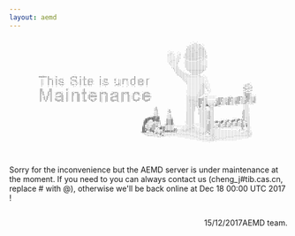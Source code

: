 ```yaml
---
layout: aemd
---
```

<pre style="font: 4px/2px monospace; color: black; background:none ;">
                                                                                                                                                                                                       
                                                                                                                                                                                                       
                                                                                                                                                                                                       
                                                                                                                                                                                                       
                                                                                                                                          `.,`                                                         
                                                                                                                                        `,,:,,,,                                                       
                                                                                                                                       .,.,,,,,:,`                                                     
                                                                                                                                      .,,,,,,,,,,,`                                                    
                                                                                                                                     `:,,,,,,,,,,,,                                                    
                                                                                                                                     ,:,,::,,.,::,,                                                    
                                                                                                                                     :::,::,,,:::::.                                                   
                                                                                                                                     :::,:::,,:::::,                                                   
                                                                                                                        `..         `:::::::,,::::::                                                   
                                                                                                                       `.,,`   `.   ,::::;;:::::::::                                                   
                                                                                                                       ,,,..  `.,   ,::::;;:::::::::`                                                  
                                                                                                                       ,....` ..:   :::;:;;:::::::::.                                                  
                                                                                                                       ...... .,.  `::;::;;::::;:::,:                                                  
                                                                                                                       ...... .,.  :::::::::::,,,:;:.                                                  
                                                                                                                       ........,.  `:::;;;;;;;:::,,.`                                                  
                                                                                                                       ...,,,..,`   ,::::::::::,,,..`                                                  
                                                                                                                       ..,,....,    ,,,::::::,,,,....                                                  
                                                                                                                       .,.,...,:    ,,,,,,,,,,,,,....                                                  
                                                                                                                        ,.....,     ,,,,,,,,,,,,.....                                                  
                                                                                                                        ......:    `,,,,,,,,,,,,,....                                                  
                                                                                                                         .....,     ,,,,,,,,,,,,,,,,.                                                  
                                                                                                                         `...,,     ,,,,,,,,,,,,,,,,,                                                  
                                                                                                                          ,,.,,.    .,,,,,,,,,,,,,,,.                                                  
                                                                                                                           ,,,,,     ,,,,,,,,,,,,,,,                                                   
                                                                                                                           `,,,,,    .,,,,,,,,,,,,,,                                                   
                                                                                                                            ,,,,,,    :::::::::::::                                                    
                                                                                                                             ,,,,,,`   :::::::::::`                                                    
                                                                                                                             ,,,,,,,,   :::::::::`                                                     
                                                                                                                             `,,,,,,,,,  :::::::`                                                      
                                                                                                                              .,,,,,.,,,::::::,,                                                       
                      ,,,:,, ,     ,            ,`   ,              ,                         ,                                `,,,,,.,,,,,,,..,,.`                                                    
                      ++++++ +    `+          ,++++  +  +           +                         +                                 `,,,...............`                                                   
                        '`   +                +   +     +                                     +                                  `,,,..............``                                                  
                        ;.   +++' `+ .++'     +`  ,  + ;++ :++;     +  +++     +` ;, ++++  ,+++  :++;  ++'                        .,,..............``                                                  
                        ;.   +``+ `+ +` +     ,+++   +  +  +  '     + :; +     +` :, +; +` +``+ `+` +  +                           ,,,..............`                                                  
                        ;.   +  + `+ ;+;        .++  +  +  ++++`    + .+'`     '` :, +  '. +  + `++++` +                            ,,..............``                                                 
                        ;.   +  + `+  :++     +   :: +  + `+:::`    +  .++,    +` ;, +  '. +  + `+:::` +                             ,...........,,.``                                                 
                        ;.   +  + `+ +  '.    +`  ': +  +  +  '.    + +` .;    '. +, +  '. +` + `+  +` +                             ...........,,,..`                            ,;;`                 
                        ;`   +  +  + '+++     :++'+  +  ++ +++'     + ,+++     ,+++, '  '. '++'  ++++  +                              ..........,,:,.``                          ;.::,                 
                        ,`   ,  ,  ,  `,        ,.   ,  `.  ..      ,   ,       `..` ,  ,`  .`,   ..   ,                              ..........,:;,..`                         `;:,,',                
                                                                               `                                                      ..........,::,,.`                         ;:'`,:,                
                                                                                                                                      ..........,:: ,.`                         +;';;;'                
                       ++     ++           +`           +                                                                             .........,,:: `,`                         '++''''                
                       ++`    ++          `+`          '+                                                                             .........,,::  ,.`                        ;:';';:                
                       ++;   :++                       '+            `                                                               `........,,,::  `.`                        `':::'`                
                       +;+   +'+   :+++'   +`  +`+++  :+++  `+++:   +:+++    '+++:  ;+;+++    +++;  `;+++                            `........,,,::`  .`                        :+''',                 
                       +`+   +.+  `++:++`  +`  ++''+; :+++  '+;++`  +++;++  ;++;'+  ;++;++`  ++;++` .++;++                           `.......,,,,::.                            '++++;                 
                       +`+. `+`+  ,+   +,  +`  +;  ++  '+  ,+   ''  +'  '+  ++  .+  ;+   +, `+.  +, ++  `'`                          ..,.....,,,,: ```                          '++++,                 
                       +`'' ;+`+     ,++;  +`  +`  ++  '+  ;++++++  +:  ;+     :++  ;+   +: :+      ++++++,                          .,,,,,,,,,,` ..,`                          '++++.``,`             
                       +`,+ +,`+   +++++;  +`  +   ++  '+  ;++++++  +,  ;+  .+++++  ;+   +: ;+      ++++++:                          .,,,,,,,,,``..::```````        ,:':  .;+++:::#++;::::             
                       +` +`+ `+  ''.  +;  +`  +   ++  '+  :+   .   +,  ;+  ++` `+  ;+   +: ,+   +, ++   .                           .,,,,,,,,,,:::,.``````.,++++,::'+++:::+++':::+++:::+,             
                       +` +'+ `+  ++  ,+; `+`  +   ++  '+  `+:  ++  +,  ;+  +:  '+  ;+   +:  +, .+` ++  ,+`                          .,,,,,,,,++++:::``````.;+++':::+++':::+++:::'+++:::+,             
                       +` '+' `+  :+++++'  +`  +   ++  ;++  '++'+   +,  ;+  ++++++  ;+   +:  +++++  `+++++                           .,::::,,,++++::;......:;+++::::+++:::;+++:::+++;::;+.             
                       +` `+` `+   '++ ++  +`  +`  ++   ++`  '++`   +,  ;+   ++' +: ;+   +:   '+'     ++'                            .,:::::::+++'::;,.....'++++:::'+++:::+++':::+++:::++.             
                                                                                                                                     .,:::::::+++:::;,,,,,:;+++':::+++':::+++:::'++':::++.             
                                                                                                                                     .,,::;;:,+++:::',,,,,';++#::::+++:::'+++:::++;::,:,`              
                                                                                                                                     .,,:::;:,++'::;#,,,,;;++++:::'+++:::':,`   '',,                   
                                                                                                                                     .,,:::;:,++::::##::';;#+;,`                '',,                   
                                                                                                              :                      .,,::::`,:#::::` +;;,                      '',,                   
                                                                                                             .+                      .,,,::;  ,:,::,. '::,                      '',,                   
                                                                                                             '+.        ,            .,,,:::  ,,,:,:. '::,                      '',,`                  
                                                                                                             ++;       `+            .,,,::,  :,,:,,,.'::,                      +',,`                  
                                                                                                             ,::       :+,           ,,,,::`  ,,,,,,,,+,,,                     .+',,`                  
                                                                                                             ,:;       '+'           ,,,,::   ,,,,,,,:+,,,                     :+',,`                  
                                                                                                             ,::       :''           ,,,,::   ,,,,,,,:+,,,                     ;+',,.                  
                                                                                                            `::;`      ,:;           ,,,,::   `,,,,,,;+,,,                     '+',,.                  
                                                                                                            ,::;,      ,:;           ,,,,::    ,,,,,,;+,,,                     ;+',,,                  
                                                                                                          `'+#+++     `,:;.          ,,,,::    ,,,,,,;+:,,                     ;+',,,                  
                                                                                                       .+#####+##     ,,:;:          ,,,,::    ,,,,,,;+:,,                     '+':,,                  
                                                                                                      +#######+##     ;::;+          ,,,,::    ,,,,,,'+:,,              ```;+::'+':,,                  
                                                                                                     ;###+'+####+.    ++++#          ,,,,::    ,,,,,,'':,,     `,`.'+:.:+#'+#++++;;,,                  
                                                                                                     +##+,,,#++##;    ++++#`         ,,,,::    ,,,,,:'+:,,,++,:+#''+#''##+'#',:+'::,,                  
                                                                                                     ###:,..,;;;;;   `++++#.        `,,,,::    .,,,,:'+:,,'##'+##'++::'+;,'+;,'+;,',,                  
                                                                                                     ##:,....:;;';   ,++++#;        `.,,,::    .,,,,:'+;,,'',,++,,++,,++,,++,,++,,+,,                  
                                                                                                    .#+:,,..++';''   ;#+++#'        ...,,:,````.,,,,:++;,,':,;+',:++,,++,,++,,++,,+,,                  
                                                                                                    ;#'::,.++++;'':``;::::;'`     ....,,,,:.```.,,,,;++;,,;,:++:,'+;,:+',:++,:+++ #,,                  
                                                                                                    +#;;:,'+++++''+++;::::;'``````....,,,,,,.``...,,;++;,,;,,++,,++:,+;`````  +++ +,,                  
                                                                                                    ##'';:++++',+##+#;;:::;',.```....,,,,::,.......,;++;,::,:':`.``````````` `'+' ',,`                 
                                                                                                    ###+';#+++...##++';:::;;++...,,.,,,::;:,...,...,;++:,,,....``````````````.'+; ',,`                 
                                                                                                    ##,#++#++',..,,+#';:::;;#+:..,:,,::;;,,,,.,....,;++,,,,............`...`.:'':`;,,.                 
                                                                                                   ,###  +###;:,..,++####+#+++'...::;::,,,,,,,,...,,;'+,,,,..................:'',.::,.                 
                                                                                                   :###:;;:'#';:,:++++++++++++'.............,,,,,,,:'+',,,,...................,,,.:::,                 
                                                                                                    .,,:::::;:#+;++',,.......................,,::,::''+,,,,.......................,:,,`                
                                                                                                     `..,,,,:::;'#+''.....`..```.`.............,,:::''+,,:,.......................,:,:`                
                                                                                                      ``.......,,:;#,.``````````````````...........,,,,,::,,.......................:,.`                
                                                                                                       ````````...`````````````````````````..........,..::,..............``````````.``                 
                                                                                                             `  `` `    `      ```````````````.........,:,:........```````````````````                 
                                                                                                                                    ```````````........,:,:...``.```````````````````                   
                                                                                                                                        `````````````......````````````````````                        
                                                                                                                                             ``````````````````````````````                            
                                                                                                                                                 ````````` `                                           
                                                                                                                                                      `                                                
                                                                                                                                                                                                       
                                                                                                                                                                                                       
                                                                                                                                                                                                       
                                                                                                                                                                                                       
                                                                                                                                                                                                       
                                                                                                                                                                                                       
                                                                                                                                                                                                       
                                                                                                                                                                                                       
                                                                                                                                                                                                       
                                                                                                                                                                                                       
                                                                                                                                                                                                       
                                                                                                                                                                                                       
</pre>


Sorry for the inconvenience but the AEMD server is under maintenance at the moment. If you need to you can always contact us (cheng_j#tib.cas.cn, replace # with @), otherwise we'll be back online at Dec 18 00:00 UTC 2017
!

<p style="float: right">
AEMD team.
</p>
<p style="float: right">
15/12/2017
</p>
